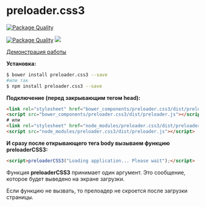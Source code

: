 # preloader.css3

[![Package Quality](http://npm.packagequality.com/badge/preloader.css3.png)](http://packagequality.com/#?package=preloader.css3)

[![Package Quality](http://npm.packagequality.com/shield/preloader.css3.svg)](http://packagequality.com/#?package=preloader.css3)  ![](https://david-dm.org/yarkovaleksei/preloader.css3.svg)

[Демонстрация работы](https://yarkovaleksei.github.io/preloader.css3)

**Установка:**
```bash
$ bower install preloader.css3 --save
#или так
$ npm install preloader.css3 --save
```

**Подключение (перед закрывающим тегом head):**
```html
<link rel="stylesheet" href="bower_components/preloader.css3/dist/preloader.css">
<script src="bower_components/preloader.css3/dist/preloader.js"></script>
# или
<link rel="stylesheet" href="node_modules/preloader.css3/dist/preloader.css">
<script src="node_modules/preloader.css3/dist/preloader.js"></script>
```

**И сразу после открывающего тега body вызываем функцию preloaderCSS3:**
```html
<script>preloaderCSS3("Loading application... Please wait");</script>
```

Функция **preloaderCSS3** принимает один аргумент. Это сообщение, которое будет выведено на экране загрузки.

Если функцию не вызвать, то прелоадер не скроется после загрузки страницы.

